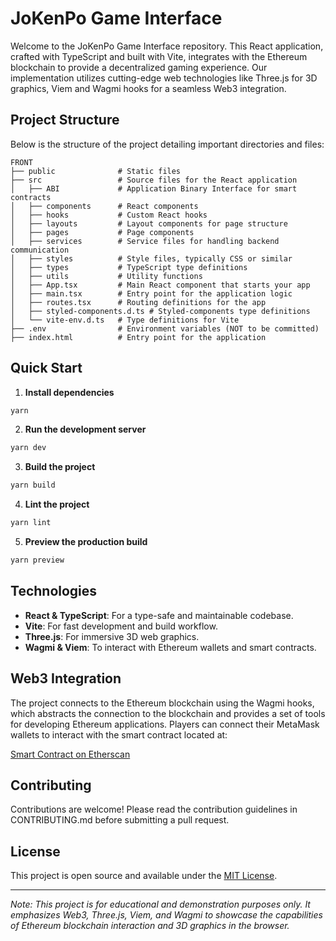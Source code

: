 
# JoKenPo Game Interface

Welcome to the JoKenPo Game Interface repository. This React application, crafted with TypeScript and built with Vite, integrates with the Ethereum blockchain to provide a decentralized gaming experience. Our implementation utilizes cutting-edge web technologies like Three.js for 3D graphics, Viem and Wagmi hooks for a seamless Web3 integration.

## Project Structure

Below is the structure of the project detailing important directories and files:

```plaintext
FRONT
├── public              # Static files
├── src                 # Source files for the React application
│   ├── ABI             # Application Binary Interface for smart contracts
│   ├── components      # React components
│   ├── hooks           # Custom React hooks
│   ├── layouts         # Layout components for page structure
│   ├── pages           # Page components
│   ├── services        # Service files for handling backend communication
│   ├── styles          # Style files, typically CSS or similar
│   ├── types           # TypeScript type definitions
│   ├── utils           # Utility functions
│   ├── App.tsx         # Main React component that starts your app
│   ├── main.tsx        # Entry point for the application logic
│   ├── routes.tsx      # Routing definitions for the app
│   ├── styled-components.d.ts # Styled-components type definitions
│   └── vite-env.d.ts   # Type definitions for Vite
├── .env                # Environment variables (NOT to be committed)
├── index.html          # Entry point for the application

```

## Quick Start

1. **Install dependencies**

```bash
yarn
```

2. **Run the development server**

```bash
yarn dev
```

3. **Build the project**

```bash
yarn build
```

4. **Lint the project**

```bash
yarn lint
```

5. **Preview the production build**

```bash
yarn preview
```

## Technologies

- **React & TypeScript**: For a type-safe and maintainable codebase.
- **Vite**: For fast development and build workflow.
- **Three.js**: For immersive 3D web graphics.
- **Wagmi & Viem**: To interact with Ethereum wallets and smart contracts.

## Web3 Integration

The project connects to the Ethereum blockchain using the Wagmi hooks, which abstracts the connection to the blockchain and provides a set of tools for developing Ethereum applications. Players can connect their MetaMask wallets to interact with the smart contract located at:

[Smart Contract on Etherscan](https://sepolia.etherscan.io/address/0xe600C8C70057Bb294a01b1B7Fe054F274e1545D6#code)

## Contributing

Contributions are welcome! Please read the contribution guidelines in CONTRIBUTING.md before submitting a pull request.

## License

This project is open source and available under the [MIT License](LICENSE).

---
*Note: This project is for educational and demonstration purposes only. It emphasizes Web3, Three.js, Viem, and Wagmi to showcase the capabilities of Ethereum blockchain interaction and 3D graphics in the browser.*
